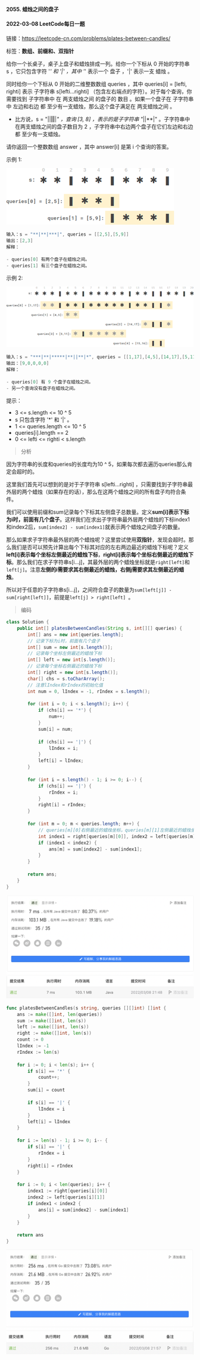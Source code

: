 #### 2055. 蜡烛之间的盘子

#### 2022-03-08 LeetCode每日一题

链接：https://leetcode-cn.com/problems/plates-between-candles/

标签：**数组、前缀和、双指针**

> 

给你一个长桌子，桌子上盘子和蜡烛排成一列。给你一个下标从 0 开始的字符串 s ，它只包含字符 '*' 和 '|' ，其中 '*' 表示一个 盘子 ，'|' 表示一支 蜡烛 。

同时给你一个下标从 0 开始的二维整数数组 queries ，其中 queries[i] = [lefti, righti] 表示 子字符串 s[lefti...righti] （包含左右端点的字符）。对于每个查询，你需要找到 子字符串中 在 两支蜡烛之间 的盘子的 数目 。如果一个盘子在 子字符串中 左边和右边 都 至少有一支蜡烛，那么这个盘子满足在 两支蜡烛之间 。

- 比方说，s = "||**||**|*" ，查询 [3, 8] ，表示的是子字符串 "*||**|" 。子字符串中在两支蜡烛之间的盘子数目为 2 ，子字符串中右边两个盘子在它们左边和右边 都 至少有一支蜡烛。

请你返回一个整数数组 answer ，其中 answer[i] 是第 i 个查询的答案。 

示例 1:

![ex-1](2055.蜡烛之间的盘子.assets/ex-1.png)

```java
输入：s = "**|**|***|", queries = [[2,5],[5,9]]
输出：[2,3]
解释：

- queries[0] 有两个盘子在蜡烛之间。
- queries[1] 有三个盘子在蜡烛之间。
```

示例 2:

![ex-2](2055.蜡烛之间的盘子.assets/ex-2.png)

```java
输入：s = "***|**|*****|**||**|*", queries = [[1,17],[4,5],[14,17],[5,11],[15,16]]
输出：[9,0,0,0,0]
解释：

- queries[0] 有 9 个盘子在蜡烛之间。
- 另一个查询没有盘子在蜡烛之间。
```


提示：

- 3 <= s.length <= 10 ^ 5
- s 只包含字符 '*' 和 '|' 。
- 1 <= queries.length <= 10 ^ 5
- queries[i].length == 2
- 0 <= lefti <= righti < s.length

> 分析

因为字符串的长度和queries的长度均为10 ^ 5，如果每次都去遍历queries那么肯定会超时的。

这里我们首先可以想到的是对于子字符串 s[lefti...righti] ，只需要找到子字符串最外层的两个蜡烛（如果存在的话），那么在这两个蜡烛之间的所有盘子均符合条件。

我们可以使用前缀和sum记录每个下标其左侧盘子总数量。定义**sum[i]表示下标为i时，前面有几个盘子**。这样我们在求出子字符串最外层两个蜡烛的下标index1和index2后，`sum[index2] - sum[index1]`就表示两个蜡烛之间盘子的数量。

那么如果求子字符串最外层的两个蜡烛呢？这里尝试使用**双指针**，发现会超时。那么我们是否可以预先计算出每个下标其对应的左右两边最近的蜡烛下标呢？定义**left[i]表示每个坐标左侧最近的蜡烛下标**，**right[i]表示每个坐标右侧最近的蜡烛下标**。那么我们在求子字符串s[i...j]，其最外层的两个蜡烛坐标就是`right[left]`和`left[j]`。注意**左侧的i需要求其右侧最近的蜡烛，右侧j需要求其左侧最近的蜡烛**。

所以对于任意的子字符串s[i...j]，之间符合盘子的数量为`sum[left[j]] - sum[right[left]]`，前提是`left[j] > right[left] `。

> 编码

```java
class Solution {
    public int[] platesBetweenCandles(String s, int[][] queries) {
        int[] ans = new int[queries.length];
        // 记录下标为i时，前面有几个盘子
        int[] sum = new int[s.length()];
        // 记录每个坐标左侧最近的蜡烛下标
        int[] left = new int[s.length()];
        // 记录每个坐标右侧最近的蜡烛下标
        int[] right = new int[s.length()];
        char[] chs = s.toCharArray();
        // 注意lIndex和rIndex的初始化值
        int num = 0, lIndex = -1, rIndex = s.length();
        
        for (int i = 0; i < s.length(); i++) {
            if (chs[i] == '*') {
                num++;
            }
            sum[i] = num;

            if (chs[i] == '|') {
                lIndex = i;
            }
            left[i] = lIndex;
        }

        for (int i = s.length() - 1; i >= 0; i--) {
            if (chs[i] == '|') {
                rIndex = i;
            }
            right[i] = rIndex;
        }

        for (int m = 0; m < queries.length; m++) {
            // queries[m][0]右侧最近的蜡烛坐标，queries[m][1]左侧最近的蜡烛坐标
            int index1 = right[queries[m][0]], index2 = left[queries[m][1]];
            if (index1 < index2) {
                ans[m] = sum[index2] - sum[index1];
            }
        }

        return ans;
    }
}
```

![image-20220308214854740](2055.蜡烛之间的盘子.assets/image-20220308214854740-6747336.png)

```go
func platesBetweenCandles(s string, queries [][]int) []int {
    ans := make([]int, len(queries))
    sum := make([]int, len(s))
    left := make([]int, len(s))
    right := make([]int, len(s))
    count := 0
    lIndex := -1
    rIndex := len(s)

    for i := 0; i < len(s); i++ {
        if s[i] == '*' {
            count++;
        }
        sum[i] = count

        if s[i] == '|' {
            lIndex = i
        }
        left[i] = lIndex
    }

    for i := len(s) - 1; i >= 0; i-- {
        if s[i] == '|' {
            rIndex = i
        }
        right[i] = rIndex
    }

    for i := 0; i < len(queries); i++ {
        index1 := right[queries[i][0]]
        index2 := left[queries[i][1]]
        if index1 < index2 {
            ans[i] = sum[index2] - sum[index1]
        }
    }

    return ans
}
```

![image-20220308215843189](2055.蜡烛之间的盘子.assets/image-20220308215843189-6747924.png)